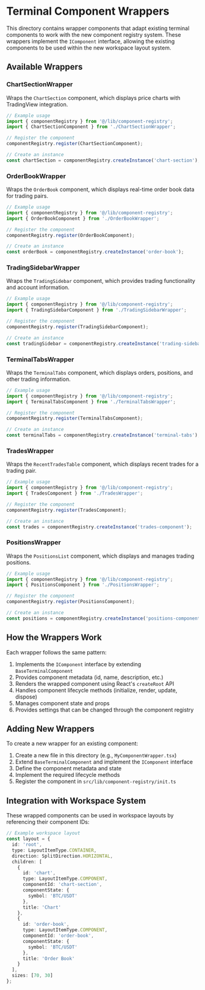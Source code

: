 # Terminal Component Wrappers

This directory contains wrapper components that adapt existing terminal components to work with the new component registry system. These wrappers implement the `IComponent` interface, allowing the existing components to be used within the new workspace layout system.

## Available Wrappers

### ChartSectionWrapper

Wraps the `ChartSection` component, which displays price charts with TradingView integration.

```typescript
// Example usage
import { componentRegistry } from '@/lib/component-registry';
import { ChartSectionComponent } from './ChartSectionWrapper';

// Register the component
componentRegistry.register(ChartSectionComponent);

// Create an instance
const chartSection = componentRegistry.createInstance('chart-section');
```

### OrderBookWrapper

Wraps the `OrderBook` component, which displays real-time order book data for trading pairs.

```typescript
// Example usage
import { componentRegistry } from '@/lib/component-registry';
import { OrderBookComponent } from './OrderBookWrapper';

// Register the component
componentRegistry.register(OrderBookComponent);

// Create an instance
const orderBook = componentRegistry.createInstance('order-book');
```

### TradingSidebarWrapper

Wraps the `TradingSidebar` component, which provides trading functionality and account information.

```typescript
// Example usage
import { componentRegistry } from '@/lib/component-registry';
import { TradingSidebarComponent } from './TradingSidebarWrapper';

// Register the component
componentRegistry.register(TradingSidebarComponent);

// Create an instance
const tradingSidebar = componentRegistry.createInstance('trading-sidebar');
```

### TerminalTabsWrapper

Wraps the `TerminalTabs` component, which displays orders, positions, and other trading information.

```typescript
// Example usage
import { componentRegistry } from '@/lib/component-registry';
import { TerminalTabsComponent } from './TerminalTabsWrapper';

// Register the component
componentRegistry.register(TerminalTabsComponent);

// Create an instance
const terminalTabs = componentRegistry.createInstance('terminal-tabs');
```

### TradesWrapper

Wraps the `RecentTradesTable` component, which displays recent trades for a trading pair.

```typescript
// Example usage
import { componentRegistry } from '@/lib/component-registry';
import { TradesComponent } from './TradesWrapper';

// Register the component
componentRegistry.register(TradesComponent);

// Create an instance
const trades = componentRegistry.createInstance('trades-component');
```

### PositionsWrapper

Wraps the `PositionsList` component, which displays and manages trading positions.

```typescript
// Example usage
import { componentRegistry } from '@/lib/component-registry';
import { PositionsComponent } from './PositionsWrapper';

// Register the component
componentRegistry.register(PositionsComponent);

// Create an instance
const positions = componentRegistry.createInstance('positions-component');
```

## How the Wrappers Work

Each wrapper follows the same pattern:

1. Implements the `IComponent` interface by extending `BaseTerminalComponent`
2. Provides component metadata (id, name, description, etc.)
3. Renders the wrapped component using React's `createRoot` API
4. Handles component lifecycle methods (initialize, render, update, dispose)
5. Manages component state and props
6. Provides settings that can be changed through the component registry

## Adding New Wrappers

To create a new wrapper for an existing component:

1. Create a new file in this directory (e.g., `MyComponentWrapper.tsx`)
2. Extend `BaseTerminalComponent` and implement the `IComponent` interface
3. Define the component metadata and state
4. Implement the required lifecycle methods
5. Register the component in `src/lib/component-registry/init.ts`

## Integration with Workspace System

These wrapped components can be used in workspace layouts by referencing their component IDs:

```typescript
// Example workspace layout
const layout = {
  id: 'root',
  type: LayoutItemType.CONTAINER,
  direction: SplitDirection.HORIZONTAL,
  children: [
    {
      id: 'chart',
      type: LayoutItemType.COMPONENT,
      componentId: 'chart-section',
      componentState: {
        symbol: 'BTC/USDT'
      },
      title: 'Chart'
    },
    {
      id: 'order-book',
      type: LayoutItemType.COMPONENT,
      componentId: 'order-book',
      componentState: {
        symbol: 'BTC/USDT'
      },
      title: 'Order Book'
    }
  ],
  sizes: [70, 30]
};
```
